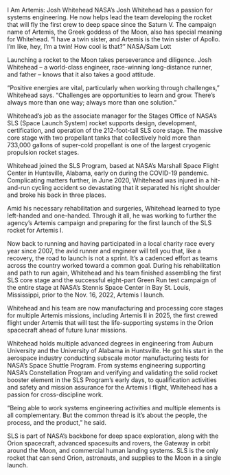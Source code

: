 I Am Artemis: Josh Whitehead 
 NASA’s Josh Whitehead has a passion for systems engineering. He now helps lead the team developing the rocket that will fly the first crew to deep space since the Saturn V. The campaign name of Artemis, the Greek goddess of the Moon, also has special meaning for Whitehead. “I have a twin sister, and Artemis is the twin sister of Apollo. I’m like, hey, I’m a twin! How cool is that?” NASA/Sam Lott

Launching a rocket to the Moon takes perseverance and diligence. Josh Whitehead – a world-class engineer, race-winning long-distance runner, and father – knows that it also takes a good attitude.

“Positive energies are vital, particularly when working through challenges,” Whitehead says. “Challenges are opportunities to learn and grow. There’s always more than one way; always more than one solution.”

Whitehead’s job as the associate manager for the Stages Office of NASA’s SLS (Space Launch System) rocket supports design, development, certification, and operation of the 212-foot-tall SLS core stage. The massive core stage with two propellant tanks that collectively hold more than 733,000 gallons of super-cold propellant is one of the largest cryogenic propulsion rocket stages.

Whitehead joined the SLS Program, based at NASA’s Marshall Space Flight Center in Huntsville, Alabama, early on during the COVID-19 pandemic. Complicating matters further, in June 2020, Whitehead was injured in a hit-and-run cycling accident so devastating that it separated his right shoulder and broke his back in three places.

Amid his necessary rehabilitation and surgeries, Whitehead learned to type left-handed and one-handed. Through it all, he was working to further the agency’s Artemis campaign and preparing for the first launch of the SLS rocket for Artemis I.

Now back to running and having participated in a local charity race every year since 2007, the avid runner and engineer will tell you that, like a recovery, the road to launch is not a sprint. It’s a cadenced effort as teams across the country worked toward a common goal. During his rehabilitation and path to run again, Whitehead and his team finished assembling the first SLS core stage and the successful eight-part Green Run test campaign of the entire stage at NASA’s Stennis Space Center in Bay St. Louis, Mississippi, prior to the Nov. 16, 2022, Artemis I launch.

Whitehead and his team are now manufacturing and processing core stages for multiple Artemis missions, including Artemis II in 2025, the first crewed flight under Artemis that will test the life-supporting systems in the Orion spacecraft ahead of future lunar missions.

Whitehead holds multiple advanced degrees in engineering from Auburn University and the University of Alabama in Huntsville. He got his start in the aerospace industry conducting subscale motor manufacturing tests for NASA’s Space Shuttle Program. From systems engineering supporting NASA’s Constellation Program and verifying and validating the solid rocket booster element in the SLS Program’s early days, to qualification activities and safety and mission assurance for the Artemis I flight, Whitehead has a passion for cross-discipline work.

“Being able to work systems engineering activities and multiple elements is all complementary. But the common thread is it’s about the people, the process, and the product,” he said.

SLS is part of NASA’s backbone for deep space exploration, along with the Orion spacecraft, advanced spacesuits and rovers, the Gateway in orbit around the Moon, and commercial human landing systems. SLS is the only rocket that can send Orion, astronauts, and supplies to the Moon in a single launch.
